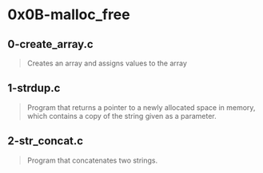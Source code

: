 # 0x0B-malloc_free

## 0-create_array.c
> Creates an array and assigns values to the array

## 1-strdup.c
>  Program that returns a pointer to a newly allocated space in memory, which contains a copy of the string given as a parameter.

## 2-str_concat.c
> Program that concatenates two strings.
